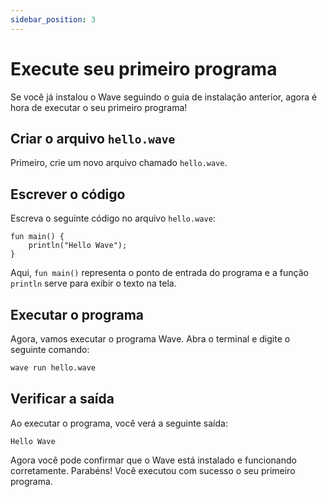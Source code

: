```yaml
---
sidebar_position: 3
---
```


# Execute seu primeiro programa
Se você já instalou o Wave seguindo o guia de instalação anterior, agora é hora de executar o seu primeiro programa!

## Criar o arquivo `hello.wave`
Primeiro, crie um novo arquivo chamado `hello.wave`.

## Escrever o código
Escreva o seguinte código no arquivo `hello.wave`:

```wave
fun main() {
    println("Hello Wave");
}
```

Aqui, `fun main()` representa o ponto de entrada do programa e a função `println` serve para exibir o texto na tela.

## Executar o programa
Agora, vamos executar o programa Wave. Abra o terminal e digite o seguinte comando:

```bash
wave run hello.wave
```

## Verificar a saída
Ao executar o programa, você verá a seguinte saída:

```
Hello Wave
```

Agora você pode confirmar que o Wave está instalado e funcionando corretamente. Parabéns! Você executou com sucesso o seu primeiro programa.
